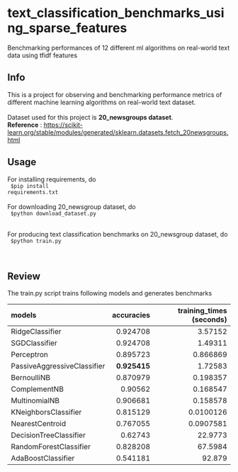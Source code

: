 # text_classification_benchmarks_using_sparse_features
Benchmarking performances of 12 different ml algorithms on real-world text data using tfidf features
## Info
This is a project for observing and benchmarking performance metrics of different machine learning algorithms on real-world text dataset.<br><br>
Dataset used for this project is <b>20_newsgroups dataset</b>.<br>
<b>Reference</b> : https://scikit-learn.org/stable/modules/generated/sklearn.datasets.fetch_20newsgroups.html<br>

## Usage
For installing requirements, do<br>
<code>
$pip install requirements.txt
</code><br><br>
For downloading 20_newsgroup dataset, do<br>
<code>
$python download_dataset.py<br>
</code><br><br>
For producing text classification benchmarks on 20_newsgroup dataset, do<br>
<code>
$python train.py<br>
</code><br><br>

## Review
The train.py script trains following models and generates benchmarks<br>

| models                      |   accuracies |   training_times (seconds)|
|:----------------------------|-------------:|-----------------:|
| RidgeClassifier             |     0.924708 |        3.57152   |
| SGDClassifier               |     0.924708 |        1.49311   |
| Perceptron                  |     0.895723 |        0.866869  |
| PassiveAggressiveClassifier |<b>0.925415</b> |        1.72583   |
| BernoulliNB                 |     0.870979 |        0.198357  |
| ComplementNB                |     0.90562  |        0.168547  |
| MultinomialNB               |     0.906681 |        0.158578  |
| KNeighborsClassifier        |     0.815129 |        0.0100126 |
| NearestCentroid             |     0.767055 |        0.0907581 |
| DecisionTreeClassifier      |     0.62743  |       22.9773    |
| RandomForestClassifier      |     0.828208 |       67.5984    |
| AdaBoostClassifier          |     0.541181 |       92.879     |

